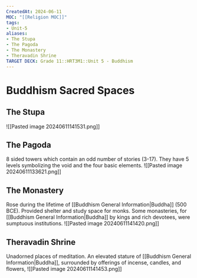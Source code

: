 ```yaml
---
CreatedAt: 2024-06-11
MOC: "[[Religion MOC]]"
tags:
- Unit-5
aliases:
- The Stupa
- The Pagoda
- The Monastery
- Theravadin Shrine
TARGET DECK: Grade 11::HRT3M1::Unit 5 - Buddhism
---
```


# Buddhism Sacred Spaces

## The Stupa
![[Pasted image 20240611141531.png]]
<!--ID: 1718200311872-->


## The Pagoda
8 sided towers which contain an odd number of stories (3-17). They have 5 levels symbolizing the void and the four basic elements.
![[Pasted image 20240611133621.png]]<!--ID: 1718200311874-->


## The Monastery
Rose during the lifetime of [[Buddhism General Information|Buddha]] (500 BCE). Provided shelter and study space for monks. Some monasteries, for [[Buddhism General Information|Buddha]] by kings and rich devotees, were sumptuous institutions.
![[Pasted image 20240611141420.png]]
<!--ID: 1719277797583-->




## Theravadin Shrine
Unadorned places of meditation.
An elevated stature of [[Buddhism General Information|Buddha]], surrounded by offerings of incense, candles, and flowers,
![[Pasted image 20240611141453.png]]
<!--ID: 1718200311876-->
